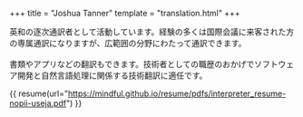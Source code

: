 +++
title = "Joshua Tanner"
template = "translation.html"
+++

英和の逐次通訳者として活動しています。経験の多くは国際会議に来客された方の専属通訳になりますが、広範囲の分野にわたって通訳できます。
<br/><br>
書類やアプリなどの翻訳もできます。技術者としての職歴のおかげでソフトウェア開発と自然言語処理に関係する技術翻訳に適任です。

{{ resume(url="https://mindful.github.io/resume/pdfs/interpreter_resume-nopii-useja.pdf") }}
